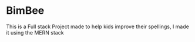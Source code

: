 # BimBee

This is a Full stack Project made to help kids improve their spellings, I made it using the MERN stack
